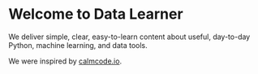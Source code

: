 # Welcome to Data Learner

We deliver simple, clear, easy-to-learn content about useful, day-to-day Python, machine learning, and data tools.

We were inspired by [calmcode.io](https://calmcode.io/).
